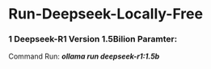 # Run-Deepseek-Locally-Free

### 1 Deepseek-R1 Version 1.5Bilion Paramter: 
  Command Run: _**ollama run deepseek-r1:1.5b**_
